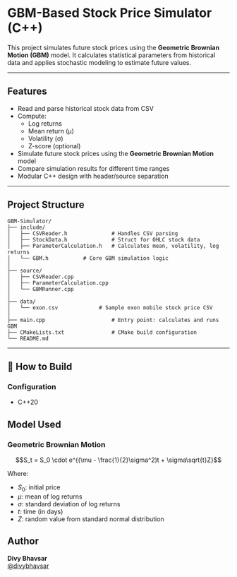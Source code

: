 #  GBM-Based Stock Price Simulator (C++)

This project simulates future stock prices using the **Geometric Brownian Motion (GBM)** model. It calculates statistical parameters from historical data and applies stochastic modeling to estimate future values.

---

##  Features

- Read and parse historical stock data from CSV
- Compute:
  - Log returns
  - Mean return (μ)
  - Volatility (σ)
  - Z-score (optional)
- Simulate future stock prices using the **Geometric Brownian Motion** model
- Compare simulation results for different time ranges
- Modular C++ design with header/source separation

---

##  Project Structure

```
GBM-Simulator/
├── include/
│   ├── CSVReader.h              # Handles CSV parsing
│   ├── StockData.h              # Struct for OHLC stock data
│   ├── ParameterCalculation.h   # Calculates mean, volatility, log returns
│   └── GBM.h           # Core GBM simulation logic
│
├── source/
│   ├── CSVReader.cpp
│   ├── ParameterCalculation.cpp
│   └── GBMRunner.cpp
│
├── data/
│   └── exon.csv             # Sample exon mobile stock price CSV
│
├── main.cpp                     # Entry point: calculates and runs GBM
├── CMakeLists.txt               # CMake build configuration
└── README.md
```

---

## 🔧 How to Build

### Configuration
- C++20

##  Model Used

### Geometric Brownian Motion

$$S_t = S_0 \cdot e^{(\mu - \frac{1}{2}\sigma^2)t + \sigma\sqrt{t}Z}$$

Where:
- $S_0$: initial price
- $\mu$: mean of log returns
- $\sigma$: standard deviation of log returns
- $t$: time (in days)
- $Z$: random value from standard normal distribution

##  Author

**Divy Bhavsar**  
[@divybhavsar](https://github.com/dbhavsar214)
